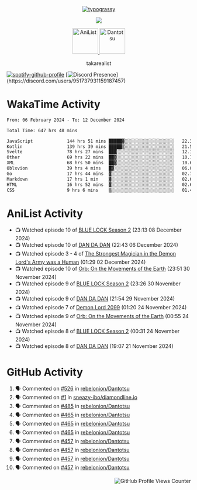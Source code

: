 <div align="center">
<a href="https://github.com/kawarimidoll/typograssy">
    <img alt="typograssy" src="https://typograssy.deno.dev/api?text=%E3%82%B8%E3%83%A7%E3%83%B3%E3%81%A7%E3%81%99%E3%80%82%E3%81%93%E3%82%93%E3%81%AB%E3%81%A1%E3%81%AF%20%20%5E%5E%20sup%20iam%20ibo%20--&&l0=none&l1=82d9d0&l2=027353&l3=038c4c&l4=01402e&bg=none&frame=none&speed=100&comment=">
</a>
</div>
<p align="center">
  <a href="https://skillicons.dev">
    <img src="https://skillicons.dev/icons?i=kotlin,figma,obsidian,androidstudio,vscode,css,html" />
  </a>
</p>

<p align="center">
    <a href="https://anilist.co/user/takarealist112/">
      <img src="https://i.imgur.com/LDvh7Lg.gif" alt="AniList" style="width: 70px; height: auto;">
    </a>
    <a href="https://discord.gg/4HPZ5nAWwM/">
      <img src="https://i.imgur.com/5o3Y9Jb.gif" alt="Dantotsu" style="width: 70px; height: auto;">
    </a>
</p>

<p align="center">
takarealist
</p>

[![spotify-github-profile](https://spotify-github-profile.vercel.app/api/view?uid=216np2gahwfhcjozqmzomew7i&cover_image=true&theme=novatorem&show_offline=true&background_color=121212&interchange=false&bar_color=53b14f&bar_color_cover=true)](https://spotify-github-profile.vercel.app/api/view?uid=216np2gahwfhcjozqmzomew7i&redirect=true)
[![Discord Presence](https://lanyard-profile-readme.vercel.app/api/951737931159187457?theme=dark&bg=Oe1116&animated=false&hideDiscrim=true&borderRadius=30px&idleMessage=currently%20offline...)](https://discord.com/users/951737931159187457)

# WakaTime Activity

<!--START_SECTION:waka-->

```txt
From: 06 February 2024 - To: 12 December 2024

Total Time: 647 hrs 48 mins

JavaScript             144 hrs 51 mins █████▓░░░░░░░░░░░░░░░░░░░   22.36 %
Kotlin                 139 hrs 39 mins █████▒░░░░░░░░░░░░░░░░░░░   21.56 %
Svelte                 78 hrs 27 mins  ███░░░░░░░░░░░░░░░░░░░░░░   12.11 %
Other                  69 hrs 22 mins  ██▓░░░░░░░░░░░░░░░░░░░░░░   10.71 %
XML                    68 hrs 50 mins  ██▓░░░░░░░░░░░░░░░░░░░░░░   10.63 %
Oblxvion               39 hrs 4 mins   █▓░░░░░░░░░░░░░░░░░░░░░░░   06.03 %
Go                     17 hrs 44 mins  ▓░░░░░░░░░░░░░░░░░░░░░░░░   02.74 %
Markdown               17 hrs 1 min    ▓░░░░░░░░░░░░░░░░░░░░░░░░   02.63 %
HTML                   16 hrs 52 mins  ▓░░░░░░░░░░░░░░░░░░░░░░░░   02.60 %
CSS                    9 hrs 6 mins    ▒░░░░░░░░░░░░░░░░░░░░░░░░   01.41 %
```

<!--END_SECTION:waka-->

# AniList Activity

<!-- ANILIST_ACTIVITY:start -->

-   📺 Watched episode 10 of [BLUE LOCK Season 2](https://anilist.co/anime/163146) (23:13 08 December 2024)
-   📺 Watched episode 10 of [DAN DA DAN](https://anilist.co/anime/171018) (22:43 06 December 2024)
-   📺 Watched episode 3 - 4 of [The Strongest Magician in the Demon Lord's Army was a Human](https://anilist.co/anime/173584) (01:29 02 December 2024)
-   📺 Watched episode 10 of [Orb: On the Movements of the Earth](https://anilist.co/anime/151514) (23:51 30 November 2024)
-   📺 Watched episode 9 of [BLUE LOCK Season 2](https://anilist.co/anime/163146) (23:26 30 November 2024)
-   📺 Watched episode 9 of [DAN DA DAN](https://anilist.co/anime/171018) (21:54 29 November 2024)
-   📺 Watched episode 7 of [Demon Lord 2099](https://anilist.co/anime/163135) (01:20 24 November 2024)
-   📺 Watched episode 9 of [Orb: On the Movements of the Earth](https://anilist.co/anime/151514) (00:55 24 November 2024)
-   📺 Watched episode 8 of [BLUE LOCK Season 2](https://anilist.co/anime/163146) (00:31 24 November 2024)
-   📺 Watched episode 8 of [DAN DA DAN](https://anilist.co/anime/171018) (19:07 21 November 2024)

<!-- ANILIST_ACTIVITY:end -->

# GitHub Activity

<!--START_SECTION:activity-->

1. 🗣 Commented on [#526](https://github.com/rebelonion/Dantotsu/pull/526#issuecomment-2481012390) in [rebelonion/Dantotsu](https://github.com/rebelonion/Dantotsu)
2. 🗣 Commented on [#1](https://github.com/sneazy-ibo/diamondline.io/issues/1#issuecomment-2411269955) in [sneazy-ibo/diamondline.io](https://github.com/sneazy-ibo/diamondline.io)
3. 🗣 Commented on [#485](https://github.com/rebelonion/Dantotsu/issues/485#issuecomment-2374839206) in [rebelonion/Dantotsu](https://github.com/rebelonion/Dantotsu)
4. 🗣 Commented on [#465](https://github.com/rebelonion/Dantotsu/issues/465#issuecomment-2257555066) in [rebelonion/Dantotsu](https://github.com/rebelonion/Dantotsu)
5. 🗣 Commented on [#465](https://github.com/rebelonion/Dantotsu/issues/465#issuecomment-2257389149) in [rebelonion/Dantotsu](https://github.com/rebelonion/Dantotsu)
6. 🗣 Commented on [#465](https://github.com/rebelonion/Dantotsu/issues/465#issuecomment-2257388359) in [rebelonion/Dantotsu](https://github.com/rebelonion/Dantotsu)
7. 🗣 Commented on [#457](https://github.com/rebelonion/Dantotsu/issues/457#issuecomment-2256121324) in [rebelonion/Dantotsu](https://github.com/rebelonion/Dantotsu)
8. 🗣 Commented on [#457](https://github.com/rebelonion/Dantotsu/issues/457#issuecomment-2256120426) in [rebelonion/Dantotsu](https://github.com/rebelonion/Dantotsu)
9. 🗣 Commented on [#457](https://github.com/rebelonion/Dantotsu/issues/457#issuecomment-2256119951) in [rebelonion/Dantotsu](https://github.com/rebelonion/Dantotsu)
10. 🗣 Commented on [#457](https://github.com/rebelonion/Dantotsu/issues/457#issuecomment-2256116300) in [rebelonion/Dantotsu](https://github.com/rebelonion/Dantotsu)
<!--END_SECTION:activity-->

<div align="right">
    <img src="https://komarev.com/ghpvc/?username=sneazy-ibo&color=ff6e00&label=Counter&abbreviated=true" alt="GitHub Profile Views Counter">
</div>
